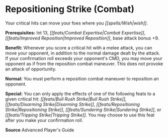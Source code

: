 ﻿---
cssclass: [feats]

---
# Repositioning Strike (Combat)

Your critical hits can move your foes where you _[[spells/Wish|wish]]_.

**Prerequisites:** Int 13, _[[feats/Combat Expertise|Combat Expertise]]_, _[[feats/Improved Reposition|Improved Reposition]]_, base attack bonus +9.

**Benefit:** Whenever you score a critical hit with a melee attack, you can move your opponent, in addition to the normal damage dealt by the attack. If your confirmation roll exceeds your opponent's CMD, you may move your opponent as if from the reposition combat maneuver. This does not provoke an attack of opportunity.

**Normal:** You must perform a reposition combat maneuver to reposition an opponent.

**Special:** You can only apply the effects of one of the following feats to a given critical hit: _[[feats/Bull Rush Strike|Bull Rush Strike]]_, _[[feats/Disarming Strike|Disarming Strike]]_, _[[feats/Repositioning Strike|Repositioning Strike]]_, _[[feats/Sundering Strike|Sundering Strike]]_, or _[[feats/Tripping Strike|Tripping Strike]]_. You may choose to use this feat after you make your confirmation roll.

**Source** Advanced Player's Guide